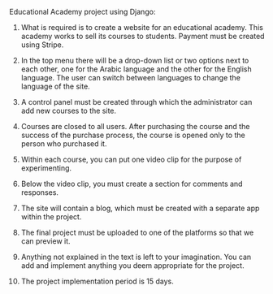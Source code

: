 Educational Academy project using Django:
1. What is required is to create a website for an educational academy. This academy works to sell its courses to students. Payment must be created using Stripe.

2. In the top menu there will be a drop-down list or two options next to each other, one for the Arabic language and the other for the English language. The user can switch between languages to change the language of the site. 

3. A control panel must be created through which the administrator can add new courses to the site.

4. Courses are closed to all users. After purchasing the course and the success of the purchase process, the course is opened only to the person who purchased it.

5. Within each course, you can put one video clip for the purpose of experimenting.

6. Below the video clip, you must create a section for comments and responses.

7. The site will contain a blog, which must be created with a separate app within the project.

8. The final project must be uploaded to one of the platforms so that we can preview it.

9. Anything not explained in the text is left to your imagination. You can add and implement anything you deem appropriate for the project.

10. The project implementation period is 15 days.